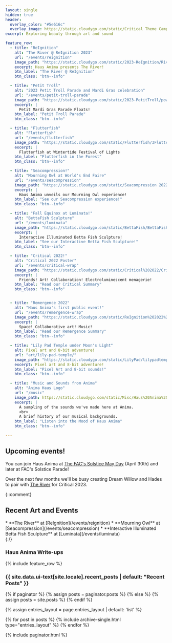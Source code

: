 ```yaml
---
layout: single
hidden: true
header:
  overlay_color: "#5e616c"
  overlay_image: https://static.cloudygo.com/static/Critical Theme Camp - Inspiration/Kaylie art brunch.jpg
excerpt: Exploring beauty through art and sound

feature_row:
  - title: "ReIgnition"
    alt: "The River @ ReIgnition 2023"
    url: "/events/reignition"
    image_path: "https://static.cloudygo.com/static/2023-ReIgnition/RiverHeader.jpg"
    excerpt: Haus Anima presents The River!
    btn_label: "The River @ ReIgnition"
    btn_class: "btn--info"

  - title: "Petit Troll"
    alt: "2023 Petit Troll Parade and Mardi Gras celebration"
    url: "/events/petit-troll-parade"
    image_path: "https://static.cloudygo.com/static/2023-PetitTroll/powerhouse-floats_thumb.jpg"
    excerpt: |
      Petit Mardi Gras Parade Floats!
    btn_label: "Petit Troll Parade"
    btn_class: "btn--info"

  - title: "Flutterfish"
    alt: "Flutterfish"
    url: "/events/flutterfish"
    image_path: "https://static.cloudygo.com/static/Flutterfish/3FlutterHung_thumb.jpg"
    excerpt: |
      Flutterfish at Wintertide Festival of Lights
    btn_label: "Flutterfish in the Forest"
    btn_class: "btn--info"

  - title: "Seacompression!"
    alt: "Mourning Owl at World's End Faire"
    url: "/events/seacompression"
    image_path: "https://static.cloudygo.com/static/Seacompression 2022/100 Worlds End Faire_thumbnail.jpg"
    excerpt: |
      Haus Anima unveils our Mourning Owl experience!
    btn_label: "See our Seacompression experience!"
    btn_class: "btn--info"

  - title: "Fall Equinox at Luminata!"
    alt: "BettaFish Sculpture"
    url: "/events/luminata"
    image_path: "https://static.cloudygo.com/static/BettaFish/BettaFish_thumbnail.jpg"
    excerpt: |
      Interactive Illuminated Betta Fish Sculpture!
    btn_label: "See our Interactive Betta Fish Sculpture!"
    btn_class: "btn--info"

  - title: "Critical 2022!"
    alt: "Critical 2022 Poster"
    url: "/events/critical-wrap"
    image_path: "https://static.cloudygo.com/static/Critical%202022/CriticalPoster_thumb.jpg"
    excerpt: |
      Friends! Art! Collaboration! Electroluminescent menagerie!
    btn_label: "Read our Critical Summary"
    btn_class: "btn--info"


  - title: "Remergence 2022"
    alt: "Haus Anima's first public event!"
    url: "/events/remergence-wrap"
    image_path: "https://static.cloudygo.com/static/ReIgnition%202022%20Remergence/IMG_1381_thumb.jpg"
    excerpt: |
      Space! Collaborative art! Music!
    btn_label: "Read our Remergence Summary"
    btn_class: "btn--info"

  - title: "Lily Pad Temple under Moon's Light"
    alt: Pixel art and 8-bit adventure!
    url: "art/lily-pad-temple/"
    image_path: "https://static.cloudygo.com/static/LilyPad/lilypadtemple2.png"
    excerpt: Pixel art and 8-bit adventure!
    btn_label: "Pixel Art and 8-bit sounds!"
    btn_class: "btn--info"

  - title: "Music and Sounds from Anima"
    alt: "Anima Haus Logo"
    url: "/music"
    image_path: https://static.cloudygo.com/static/Misc/Haus%20Anima%20Fractal_256.jpg
    excerpt: |
      A sampling of the sounds we've made here at Anima.
      <br>
      A brief history of our musical backgrounds.
    btn_label: "Listen into the Mood of Haus Anima"
    btn_class: "btn--info"

---
```


<h2 class="archive__subtitle">Upcoming events!</h2>
<div>
  <p>
    You can join Haus Anima at
    <a href="https://fremontartscouncil.org/may-day">The FAC's Solstice May Day</a> (April 30th)
    and later at FAC's Solstice Parade!
  </p>
  <p>
    Over the next few months we'll be busy creating Dream Willow and Hades to pair with
    <a href="/events/reignition">The River</a> for Critical 2023.
  </p>
</div>


{::comment}
<h2 class="archive__subtitle">Recent Art and Events</h2>
<div markdown="block">
 * **The River** at [ReIgnition](/events/reignition)
 * **Mourning Owl** at [Seacompression](/events/seacompression)
 * **Interactive Illuminated Betta Fish Sculpture** at [Luminata](/events/luminata)
</div>
{:/}

<h3 class="archive__subtitle">Haus Anima Write-ups</h3>
<div class="index-feature-row">
  {% include feature_row %}
</div>


<h3 class="archive__subtitle">{{ site.data.ui-text[site.locale].recent_posts | default: "Recent Posts" }}</h3>

{% if paginator %}
  {% assign posts = paginator.posts %}
{% else %}
  {% assign posts = site.posts %}
{% endif %}

{% assign entries_layout = page.entries_layout | default: 'list' %}
<div class="entries-{{ entries_layout }}">
  {% for post in posts %}
    {% include archive-single.html type="entries_layout" %}
  {% endfor %}
</div>

{% include paginator.html %}
